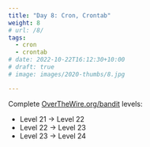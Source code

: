 ```yaml
---
title: "Day 8: Cron, Crontab"
weight: 8
# url: /8/
tags:
  - cron
  - crontab
# date: 2022-10-22T16:12:30+10:00
# draft: true
# image: images/2020-thumbs/8.jpg

---
```

Complete [OverTheWire.org/bandit](https://overthewire.org/wargames/bandit/) levels:
- Level 21 → Level 22
- Level 22 → Level 23
- Level 23 → Level 24
